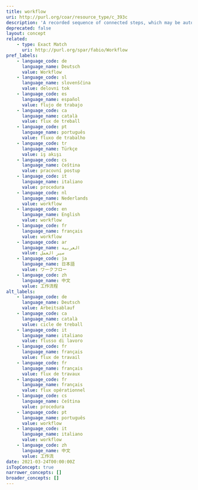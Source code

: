 ```yaml
---
title: workflow
uri: http://purl.org/coar/resource_type/c_393c
description: 'A recorded sequence of connected steps, which may be automated, specifying a reliably repeatable sequence of operations to be undertaken when conducting a particular job, for example an in silico investigation that extracts and processes information from a number of bioinformatics databases. [Source: Adapted from http://purl.org/spar/fabio/Workflow]'
deprecated: false
layout: concept
related:
    - type: Exact Match
      uri: http://purl.org/spar/fabio/Workflow
pref_labels:
    - language_code: de
      language_name: Deutsch
      value: Workflow
    - language_code: sl
      language_name: slovenščina
      value: delovni tok
    - language_code: es
      language_name: español
      value: flujo de trabajo
    - language_code: ca
      language_name: català
      value: flux de treball
    - language_code: pt
      language_name: português
      value: fluxo de trabalho
    - language_code: tr
      language_name: Türkçe
      value: iş akışı
    - language_code: cs
      language_name: čeština
      value: pracovní postup
    - language_code: it
      language_name: italiano
      value: procedura
    - language_code: nl
      language_name: Nederlands
      value: workflow
    - language_code: en
      language_name: English
      value: workflow
    - language_code: fr
      language_name: français
      value: workflow
    - language_code: ar
      language_name: العربية
      value: سير العمل
    - language_code: ja
      language_name: 日本語
      value: ワークフロー
    - language_code: zh
      language_name: 中文
      value: 工作流程
alt_labels:
    - language_code: de
      language_name: Deutsch
      value: Arbeitsablauf
    - language_code: ca
      language_name: català
      value: cicle de treball
    - language_code: it
      language_name: italiano
      value: flusso di lavoro
    - language_code: fr
      language_name: français
      value: flux de travail
    - language_code: fr
      language_name: français
      value: flux de travaux
    - language_code: fr
      language_name: français
      value: flux opérationnel
    - language_code: cs
      language_name: čeština
      value: procedura
    - language_code: pt
      language_name: português
      value: workflow
    - language_code: it
      language_name: italiano
      value: workflow
    - language_code: zh
      language_name: 中文
      value: 工作流
date: 2021-03-24T00:00:00Z
isTopConcept: true
narrower_concepts: []
broader_concepts: []
---
```


